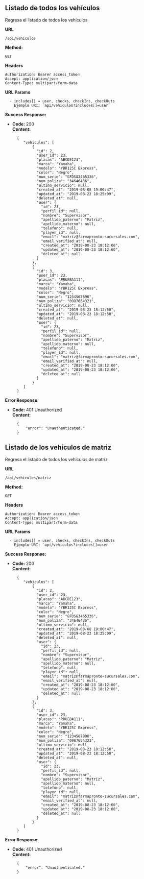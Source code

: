 ## Listado de todos los vehículos
Regresa el listado de todos los vehículos

**URL**
    
    /api/vehiculos
    
**Method:**

 `GET`

**Headers**

    Authorization: Bearer access_token
    Accept: application/json
    Content-Type: multipart/form-data
    
      
 **URL Params**

      - includes[] = user, checks, checkIns, checkOuts
        Ejemplo URI: `api/vehiculos?includes[]=user`
 
**Success Response:**

* **Code:** 200 <br />
    **Content:**
        
        {
           "vehiculos": [
               {
                 "id": 2,
                 "user_id": 23,
                 "placas": "ABCDE123",
                 "marca": "Yamaha",
                 "modelo": "YBR125C Express",
                 "color": "Negro",
                 "num_serie": "GFDSG3465336",
                 "num_poliza": "34646436",
                 "ultimo_servicio": null,
                 "created_at": "2019-08-08 19:00:47",
                 "updated_at": "2019-08-23 18:25:09",
                 "deleted_at": null,
                 "user": {
                   "id": 23,
                   "perfil_id": null,
                   "nombre": "Supervisor",
                   "apellido_paterno": "Matriz",
                   "apellido_materno": null,
                   "telefono": null,
                   "player_id": null,
                   "email": "matriz@farmapronto-sucursales.com",
                   "email_verified_at": null,
                   "created_at": "2019-08-23 18:12:00",
                   "updated_at": "2019-08-23 18:12:00",
                   "deleted_at": null
                 }
               },
               {
                 "id": 3,
                 "user_id": 23,
                 "placas": "PRUEBA111",
                 "marca": "Yamaha",
                 "modelo": "YBR125C Express",
                 "color": "Negro",
                 "num_serie": "1234567890",
                 "num_poliza": "0987654321",
                 "ultimo_servicio": null,
                 "created_at": "2019-08-23 18:12:50",
                 "updated_at": "2019-08-23 18:12:50",
                 "deleted_at": null,
                 "user": {
                   "id": 23,
                   "perfil_id": null,
                   "nombre": "Supervisor",
                   "apellido_paterno": "Matriz",
                   "apellido_materno": null,
                   "telefono": null,
                   "player_id": null,
                   "email": "matriz@farmapronto-sucursales.com",
                   "email_verified_at": null,
                   "created_at": "2019-08-23 18:12:00",
                   "updated_at": "2019-08-23 18:12:00",
                   "deleted_at": null
                 }
               }
           ]
        }

**Error Response:**

* **Code:** 401 Unauthorized <br />
    **Content:**
    
        {
            "error": "Unauthenticated."
        }        
        
        
        
## Listado de los vehículos de matriz
Regresa el listado de todos los vehículos de matriz

**URL**
    
    /api/vehiculos/matriz
    
**Method:**

 `GET`

**Headers**

    Authorization: Bearer access_token
    Accept: application/json
    Content-Type: multipart/form-data
    
      
 **URL Params**

      - includes[] = user, checks, checkIns, checkOuts
        Ejemplo URI: `api/vehiculos?includes[]=user`
 
**Success Response:**

* **Code:** 200 <br />
    **Content:**
        
        {
           "vehiculos": [
               {
                 "id": 2,
                 "user_id": 23,
                 "placas": "ABCDE123",
                 "marca": "Yamaha",
                 "modelo": "YBR125C Express",
                 "color": "Negro",
                 "num_serie": "GFDSG3465336",
                 "num_poliza": "34646436",
                 "ultimo_servicio": null,
                 "created_at": "2019-08-08 19:00:47",
                 "updated_at": "2019-08-23 18:25:09",
                 "deleted_at": null,
                 "user": {
                   "id": 23,
                   "perfil_id": null,
                   "nombre": "Supervisor",
                   "apellido_paterno": "Matriz",
                   "apellido_materno": null,
                   "telefono": null,
                   "player_id": null,
                   "email": "matriz@farmapronto-sucursales.com",
                   "email_verified_at": null,
                   "created_at": "2019-08-23 18:12:00",
                   "updated_at": "2019-08-23 18:12:00",
                   "deleted_at": null
                 }
               },
               {
                 "id": 3,
                 "user_id": 23,
                 "placas": "PRUEBA111",
                 "marca": "Yamaha",
                 "modelo": "YBR125C Express",
                 "color": "Negro",
                 "num_serie": "1234567890",
                 "num_poliza": "0987654321",
                 "ultimo_servicio": null,
                 "created_at": "2019-08-23 18:12:50",
                 "updated_at": "2019-08-23 18:12:50",
                 "deleted_at": null,
                 "user": {
                   "id": 23,
                   "perfil_id": null,
                   "nombre": "Supervisor",
                   "apellido_paterno": "Matriz",
                   "apellido_materno": null,
                   "telefono": null,
                   "player_id": null,
                   "email": "matriz@farmapronto-sucursales.com",
                   "email_verified_at": null,
                   "created_at": "2019-08-23 18:12:00",
                   "updated_at": "2019-08-23 18:12:00",
                   "deleted_at": null
                 }
               }
           ]
        }

**Error Response:**

* **Code:** 401 Unauthorized <br />
    **Content:**
    
        {
            "error": "Unauthenticated."
        }        
        
